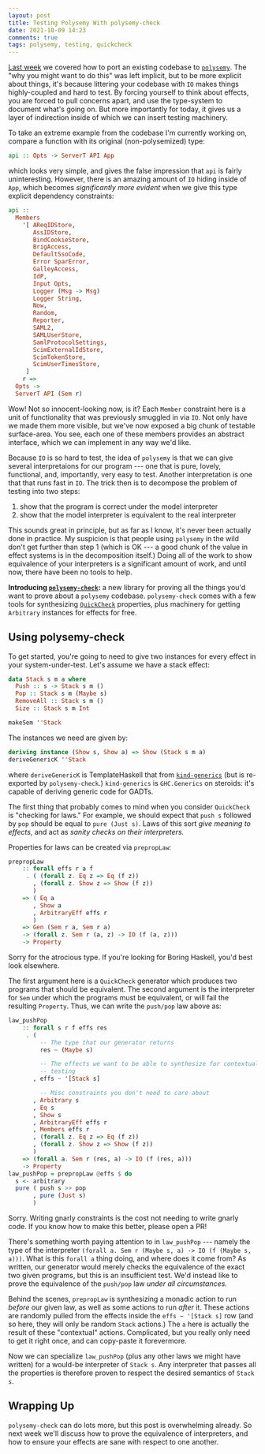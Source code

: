 ```yaml
---
layout: post
title: Testing Polysemy With polysemy-check
date: 2021-10-09 14:23
comments: true
tags: polysemy, testing, quickcheck
---
```


[Last week][porting] we covered how to port an existing codebase to
[`polysemy`][polysemy]. The "why you might want to do this" was left implicit,
but to be more explicit about things, it's because littering your codebase with
`IO` makes things highly-coupled and hard to test. By forcing yourself to think
about effects, you are forced to pull concerns apart, and use the type-system to
document what's going on. But more importantly for today, it gives us a layer of
indirection inside of which we can insert testing machinery.

[porting]: /blog/porting-to-polysemy/
[polysemy]: https://hackage.haskell.org/package/polysemy

To take an extreme example from the codebase I'm currently working on, compare a
function with its original (non-polysemized) type:

```haskell
api :: Opts -> ServerT API App
```

which looks very simple, and gives the false impression that `api` is fairly
uninteresting. However, there is an amazing amount of `IO` hiding inside of
`App`, which becomes *significantly more evident* when we give this type
explicit dependency constraints:

```haskell
api ::
  Members
    '[ AReqIDStore,
       AssIDStore,
       BindCookieStore,
       BrigAccess,
       DefaultSsoCode,
       Error SparError,
       GalleyAccess,
       IdP,
       Input Opts,
       Logger (Msg -> Msg)
       Logger String,
       Now,
       Random,
       Reporter,
       SAML2,
       SAMLUserStore,
       SamlProtocolSettings,
       ScimExternalIdStore,
       ScimTokenStore,
       ScimUserTimesStore,
     ]
    r =>
  Opts ->
  ServerT API (Sem r)
```

Wow! Not so innocent-looking now, is it? Each `Member` constraint here is a unit
of functionality that was previously smuggled in via `IO`. Not only have we made
them more visible, but we've now exposed a big chunk of testable surface-area.
You see, each one of these members provides an abstract interface, which we can
implement in any way we'd like.

Because `IO` is so hard to test, the idea of `polysemy` is that we can give
several interpretaions for our program --- one that is pure, lovely, functional,
and, importantly, very easy to test. Another interpretation is one that that
runs fast in `IO`. The trick then is to decompose the problem of testing into
two steps:

1. show that the program is correct under the model interpreter
2. show that the model interpreter is equivalent to the real interpreter

This sounds great in principle, but as far as I know, it's never been actually
done in practice. My suspicion is that people using `polysemy` in the wild don't
get further than step 1 (which is OK --- a good chunk of the value in effect
systems is in the decomposition itself.) Doing all of the work to show
equivalence of your interpreters is a significant amount of work, and until now,
there have been no tools to help.

**Introducing [`polysemy-check`][polysemy-check]:** a new library for proving
all the things you'd want to prove about a `polysemy` codebase. `polysemy-check`
comes with a few tools for synthesizing [`QuickCheck`][quickcheck] properties,
plus machinery for getting `Arbitrary` instances for effects for free.

[polysemy-check]: https://hackage.haskell.org/package/polysemy-check
[quickcheck]: https://hackage.haskell.org/package/QuickCheck


## Using polysemy-check

To get started, you're going to need to give two instances for every effect in
your system-under-test. Let's assume we have a stack effect:

```haskell
data Stack s m a where
  Push :: s -> Stack s m ()
  Pop :: Stack s m (Maybe s)
  RemoveAll :: Stack s m ()
  Size :: Stack s m Int

makeSem ''Stack
```

The instances we need are given by:

```haskell
deriving instance (Show s, Show a) => Show (Stack s m a)
deriveGenericK ''Stack
```

where `deriveGenericK` is TemplateHaskell that from
[`kind-generics`][kind-generics] (but is re-exported by `polysemy-check`.)
`kind-generics` is `GHC.Generics` on steroids: it's capable of deriving generic
code for GADTs.

[kind-generics]: https://hackage.haskell.org/package/kind-generics

The first thing that probably comes to mind when you consider `QuickCheck` is
"checking for laws." For example, we should expect that `push s` followed by
`pop` should be equal to `pure (Just s)`. Laws of this sort *give meaning to
effects,* and act as *sanity checks on their interpreters.*

Properties for laws can be created via `prepropLaw`:

```haskell
prepropLaw
    :: forall effs r a f
     . ( (forall z. Eq z => Eq (f z))
       , (forall z. Show z => Show (f z))
       )
    => ( Eq a
       , Show a
       , ArbitraryEff effs r
       )
    => Gen (Sem r a, Sem r a)
    -> (forall z. Sem r (a, z) -> IO (f (a, z)))
    -> Property
```

Sorry for the atrocious type. If you're looking for Boring Haskell, you'd best
look elsewhere.

The first argument here is a `QuickCheck` generator which produces two programs
that should be equivalent. The second argument is the interpreter for `Sem`
under which the programs must be equivalent, or will fail the resulting
`Property`. Thus, we can write the `push/pop` law above as:

```haskell
law_pushPop
    :: forall s r f effs res
     . (
         -- The type that our generator returns
         res ~ (Maybe s)

         -- The effects we want to be able to synthesize for contextualized
         -- testing
       , effs ~ '[Stack s]

         -- Misc constraints you don't need to care about
       , Arbitrary s
       , Eq s
       , Show s
       , ArbitraryEff effs r
       , Members effs r
       , (forall z. Eq z => Eq (f z))
       , (forall z. Show z => Show (f z))
       )
    => (forall a. Sem r (res, a) -> IO (f (res, a)))
    -> Property
law_pushPop = prepropLaw @effs $ do
  s <- arbitrary
  pure ( push s >> pop
       , pure (Just s)
       )
```

Sorry. Writing gnarly constraints is the cost not needing to write gnarly code.
If you know how to make this better, please open a PR!

There's something worth paying attention to in `law_pushPop` --- namely the type
of the interpreter `(forall a. Sem r (Maybe s, a) -> IO (f (Maybe s, a)))`. What
is this `forall a` thing doing, and where does it come from? As written, our
generator would merely checks the equivalence of the exact two given programs,
but this is an insufficient test. We'd instead like to prove the equivalence of
the `push/pop` law *under all circumstances.*

Behind the scenes, `prepropLaw` is synthesizing a monadic action to run *before*
our given law, as well as some actions to run *after* it. These actions are
randomly pulled from the effects inside the `effs ~ '[Stack s]` row (and so
here, they will only be random `Stack` actions.) The `a` here is actually the
result of these "contextual" actions. Complicated, but you really only need to
get it right once, and can copy-paste it forevermore.

Now we can specialize `law_pushPop` (plus any other laws we might have written)
for a would-be interpreter of `Stack s`. Any interpreter that passes all the
properties is therefore proven to respect the desired semantics of `Stack s`.


## Wrapping Up

`polysemy-check` can do lots more, but this post is overwhelming already. So
next week we'll discuss how to prove the equivalence of interpreters, and how to
ensure your effects are sane with respect to one another.

